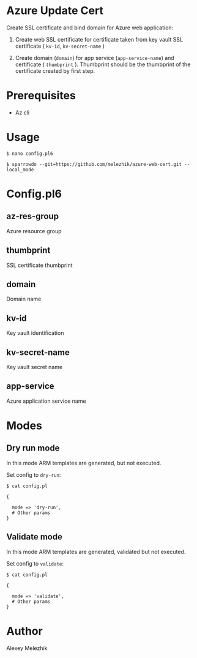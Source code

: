 # Azure Update Cert

Create SSL certificate  and bind domain for Azure web application:

1. Create web SSL certificate for certificate taken from key vault SSL certificate ( `kv-id`, `kv-secret-name` )

2. Create domain (`domain`) for app service (`app-service-name`) and certificate ( `thumbprint` ). Thumbprint should be the thumbprint 
of the certificate created by first step.

# Prerequisites

* Az cli

# Usage

    $ nano config.pl6

    $ sparrowdo --git=https://github.com/melezhik/azure-web-cert.git --local_mode

# Config.pl6

## az-res-group

Azure resource group

## thumbprint

SSL certificate thumbprint

## domain

Domain name

## kv-id

Key vault identification

## kv-secret-name

Key vault secret name

## app-service

Azure application service name


# Modes

## Dry run mode

In this mode ARM templates are generated, but not executed.

Set config<mode> to `dry-run`:

    $ cat config.pl  

    {

      mode => 'dry-run',
      # Other params
    }

## Validate mode

In this mode ARM templates are generated, validated but not executed.

Set config<mode> to `validate`:

    $ cat config.pl  

    {

      mode => 'validate',
      # Other params
    }


# Author

Alexey Melezhik
